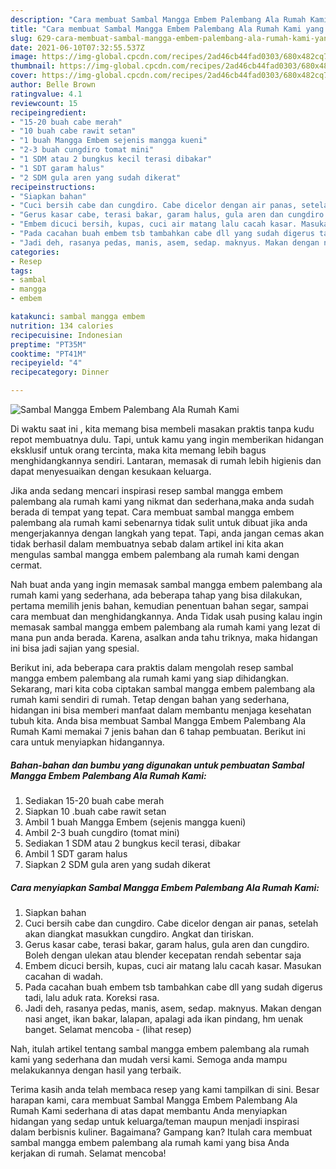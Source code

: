 ```yaml
---
description: "Cara membuat Sambal Mangga Embem Palembang Ala Rumah Kami yang nikmat dan Mudah Dibuat"
title: "Cara membuat Sambal Mangga Embem Palembang Ala Rumah Kami yang nikmat dan Mudah Dibuat"
slug: 629-cara-membuat-sambal-mangga-embem-palembang-ala-rumah-kami-yang-nikmat-dan-mudah-dibuat
date: 2021-06-10T07:32:55.537Z
image: https://img-global.cpcdn.com/recipes/2ad46cb44fad0303/680x482cq70/sambal-mangga-embem-palembang-ala-rumah-kami-foto-resep-utama.jpg
thumbnail: https://img-global.cpcdn.com/recipes/2ad46cb44fad0303/680x482cq70/sambal-mangga-embem-palembang-ala-rumah-kami-foto-resep-utama.jpg
cover: https://img-global.cpcdn.com/recipes/2ad46cb44fad0303/680x482cq70/sambal-mangga-embem-palembang-ala-rumah-kami-foto-resep-utama.jpg
author: Belle Brown
ratingvalue: 4.1
reviewcount: 15
recipeingredient:
- "15-20 buah cabe merah"
- "10 buah cabe rawit setan"
- "1 buah Mangga Embem sejenis mangga kueni"
- "2-3 buah cungdiro tomat mini"
- "1 SDM atau 2 bungkus kecil terasi dibakar"
- "1 SDT garam halus"
- "2 SDM gula aren yang sudah dikerat"
recipeinstructions:
- "Siapkan bahan"
- "Cuci bersih cabe dan cungdiro. Cabe dicelor dengan air panas, setelah akan diangkat masukkan cungdiro. Angkat dan tiriskan."
- "Gerus kasar cabe, terasi bakar, garam halus, gula aren dan cungdiro. Boleh dengan ulekan atau blender kecepatan rendah sebentar saja"
- "Embem dicuci bersih, kupas, cuci air matang lalu cacah kasar. Masukan cacahan di wadah."
- "Pada cacahan buah embem tsb tambahkan cabe dll yang sudah digerus tadi, lalu aduk rata. Koreksi rasa."
- "Jadi deh, rasanya pedas, manis, asem, sedap. maknyus. Makan dengan nasi anget, ikan bakar, lalapan, apalagi ada ikan pindang, hm uenak banget. Selamat mencoba           (lihat resep)"
categories:
- Resep
tags:
- sambal
- mangga
- embem

katakunci: sambal mangga embem 
nutrition: 134 calories
recipecuisine: Indonesian
preptime: "PT35M"
cooktime: "PT41M"
recipeyield: "4"
recipecategory: Dinner

---
```



![Sambal Mangga Embem Palembang Ala Rumah Kami](https://img-global.cpcdn.com/recipes/2ad46cb44fad0303/680x482cq70/sambal-mangga-embem-palembang-ala-rumah-kami-foto-resep-utama.jpg)

Di waktu  saat ini , kita memang bisa membeli masakan praktis tanpa kudu repot membuatnya dulu. Tapi, untuk kamu yang ingin memberikan hidangan eksklusif untuk orang tercinta, maka kita memang lebih bagus menghidangkannya sendiri. Lantaran, memasak di rumah lebih higienis dan dapat menyesuaikan dengan kesukaan keluarga.

Jika anda sedang mencari inspirasi resep sambal mangga embem palembang ala rumah kami yang nikmat dan sederhana,maka anda sudah berada di tempat yang tepat. Cara membuat sambal mangga embem palembang ala rumah kami  sebenarnya tidak sulit untuk dibuat jika anda mengerjakannya dengan langkah yang tepat. Tapi, anda jangan cemas akan tidak berhasil dalam membuatnya 
sebab dalam artikel ini kita akan mengulas sambal mangga embem palembang ala rumah kami dengan cermat.  



Nah buat anda yang ingin memasak sambal mangga embem palembang ala rumah kami yang sederhana, ada beberapa tahap yang bisa dilakukan, pertama memilih jenis bahan, kemudian penentuan bahan segar, sampai cara membuat dan menghidangkannya. Anda Tidak usah pusing kalau ingin memasak sambal mangga embem palembang ala rumah kami yang lezat di mana pun anda berada. Karena, asalkan anda  tahu triknya, maka hidangan ini bisa jadi sajian yang spesial.

Berikut ini, ada beberapa cara praktis  dalam mengolah resep sambal mangga embem palembang ala rumah kami yang siap dihidangkan. Sekarang, mari kita coba ciptakan sambal mangga embem palembang ala rumah kami sendiri di rumah. Tetap dengan bahan yang sederhana, hidangan ini bisa memberi manfaat dalam membantu menjaga kesehatan tubuh kita. Anda bisa membuat Sambal Mangga Embem Palembang Ala Rumah Kami memakai 7 jenis bahan dan 6 tahap pembuatan. Berikut ini cara untuk menyiapkan hidangannya.

<!--inarticleads1-->

##### Bahan-bahan dan bumbu yang digunakan untuk pembuatan Sambal Mangga Embem Palembang Ala Rumah Kami:

1. Sediakan 15-20 buah cabe merah
1. Siapkan 10 .buah cabe rawit setan
1. Ambil 1 buah Mangga Embem (sejenis mangga kueni)
1. Ambil 2-3 buah cungdiro (tomat mini)
1. Sediakan 1 SDM atau 2 bungkus kecil terasi, dibakar
1. Ambil 1 SDT garam halus
1. Siapkan 2 SDM gula aren yang sudah dikerat




<!--inarticleads2-->

##### Cara menyiapkan Sambal Mangga Embem Palembang Ala Rumah Kami:

1. Siapkan bahan
1. Cuci bersih cabe dan cungdiro. Cabe dicelor dengan air panas, setelah akan diangkat masukkan cungdiro. Angkat dan tiriskan.
1. Gerus kasar cabe, terasi bakar, garam halus, gula aren dan cungdiro. Boleh dengan ulekan atau blender kecepatan rendah sebentar saja
1. Embem dicuci bersih, kupas, cuci air matang lalu cacah kasar. Masukan cacahan di wadah.
1. Pada cacahan buah embem tsb tambahkan cabe dll yang sudah digerus tadi, lalu aduk rata. Koreksi rasa.
1. Jadi deh, rasanya pedas, manis, asem, sedap. maknyus. Makan dengan nasi anget, ikan bakar, lalapan, apalagi ada ikan pindang, hm uenak banget. Selamat mencoba -           (lihat resep)




Nah, itulah artikel tentang  sambal mangga embem palembang ala rumah kami  yang sederhana dan mudah versi kami. Semoga anda mampu melakukannya dengan hasil yang terbaik. 

Terima kasih anda telah membaca resep yang kami tampilkan di sini. Besar harapan kami, cara membuat  Sambal Mangga Embem Palembang Ala Rumah Kami sederhana di atas dapat membantu Anda menyiapkan hidangan yang sedap untuk keluarga/teman maupun menjadi inspirasi dalam berbisnis kuliner. Bagaimana? Gampang kan? Itulah cara membuat sambal mangga embem palembang ala rumah kami yang bisa Anda kerjakan di rumah. Selamat mencoba!

